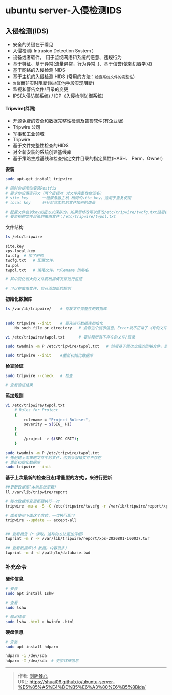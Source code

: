 # ubuntu server-入侵检测IDS


## 入侵检测(IDS)

- 安全的关键在于看见
- 入侵检测( Intrusion Detection System )
- 设备或者软件， 用于监视网络和系统的恶意、违规行为
- 基于特征、基于异常(流量异常，行为异常..)、基于信誉(依赖机器学习)
- 基于网络的入侵检测 NIDS
- 基于主机的入侵检测 HIDS (常用的方法：`检查系统文件的完整性`)
- `告警`而非实时阻断(`联动`其他手段实现阻断)
- 监视和警告文件/目录的变更
- IPS(入侵防御系统) / IDP（入侵检测防御系统）



#### Tripwire(绊网)

- 开源免费的安全和数据完整性检测及告警软件(有企业版)
- Tripwire 公司
- 军事和工业领域
- Tripwire
- 基于文件完整性检查的HIDS
- 对全新安装的系统创建基线库
- 基于策略生成基线和检查指定文件目录的指定属性(HASH、 Perm、Owner)



**安装**

```bash
sudo apt-get install tripwire

# 同时会提示你安装Postfix
# 要求你设置密码文（两个密钥对 对文件完整性做签名）
# site key		一组服务器主机 相同的site key，适用于重复使用
# local key		只针对我本机的文件加密的情景

# 配置文件会以key加密方式保存的，如果想修改可以修改/etc/tripwire/twcfg.txt然后执行命令来实现
# 要监视的文件目录的策略文件：/etc/tripwire/twpol.txt
```



文件结构

```bash
ls /etc/tripwire

site.key
xps-local.key
tw.cfg	# 加了密的
twcfg.txt	# 配置文件。
tw.pol
twpol.txt	# 策略文件。rulename 策略名

# 其中变化很大的文件要根据情况来进行监控

# 可以在策略文件，自己添加新的规则
```



**初始化数据库**

```bash
ls /var/ib/tripwire/	# 存放文件完整性的数据库
	
	
sudo tripwire --init	# 要先进行数据库初始化
  	No such file or directory	# 会有这个提示信息，Error就不正常了（有的文件不存在）

vi /etc/tripwire/twpol.txt  	# 要注释所有不存在的文件/目录

sudo twadmin -m P /etc/tripwire/twpol.txt   # 然后基于修改之后的策略文件，重新生成pol文件

sudo tripwire --init	#重新初始化数据库
```



**检查验证**

```bash
sudo tripwire --check	# 检查

# 查看验证结果

```



**添加规则**

```bash
vi /etc/tripwire/twpol.txt 
    # Rules for Project
    {
        rulename = "Project Ruleset",
        severity = $(SIG_ HI)
    }
    {
        /project -> $(SEC CRIT);
    }
```

```bash
sudo twadmin -m P /etc/tripwire/twpol.txt
# 先创建上面策略文件中的文件，否则会报错文件不存在
# 重新初始化数据库
sudo tripwire --init
```



**基于上次最新的检查日志(增量型的方式)，来进行更新**

```bash
##更新数据库(本地系统更新)
ll /var/lib/tripwire/report

# 每次数据库变更都要执行一次
tripwire -mu-a -S -C /etc/tripwire/tw.cfg -r /var/ib/tripwire/report/xps.twr

# 或者使用下面这个方式，一次执行即可
tripwire --update -- accept-all


## 查看报告（r 读取。这样的方法更加详细）
twprint -m r -F /var/lib/tripwire/report/xps-2020801-100037.twr

## 查看数据库(d 数据。内容很多)
twprint -m d -d /path/to/database.twd


```





### 补充命令

**硬件信息**

```bash
# 安装
sudo apt install Ishw

# 查看
sudo lshw 

# 输出结果
sudo lshw -html > hwinfo .html
```



**硬盘信息**

```bash
# 安装
sudo apt install hdparm

hdparm -i /dev/sda
hdparm -I /dex/sda	# 更加详细信息
```









---

> 作者: [剑胆琴心](http://geoer.cn)  
> URL: https://shuai06.github.io/ubuntu-server-%E5%85%A5%E4%BE%B5%E6%A3%80%E6%B5%8Bids/  

